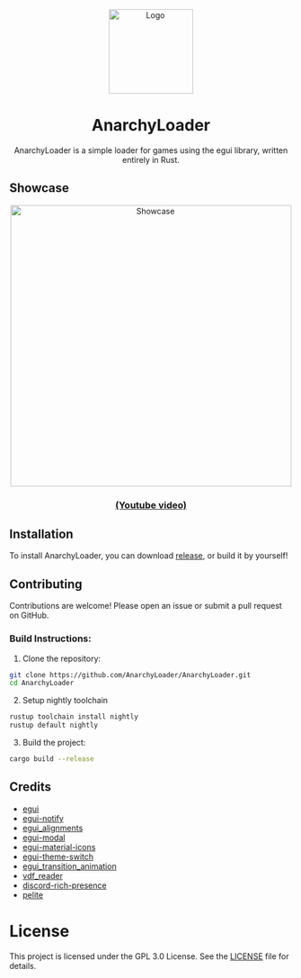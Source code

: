 <!--suppress HtmlDeprecatedAttribute -->
<div align="center">
   <img src="https://github.com/user-attachments/assets/da62d58f-d664-4ce5-8932-db1e04d572c3" width="150" alt="Logo">
   <h1>AnarchyLoader</h1>
   AnarchyLoader is a simple loader for games using the egui library, written entirely in Rust.
</div>

## Showcase

<div align="center">
    <img src="https://github.com/user-attachments/assets/df220eb2-3740-4f41-8a25-0f68b5b87195" width=500 alt="Showcase">
</div>

<h3 align="center"><a href="https://www.youtube.com/watch?v=Q-vz4y1qIZs">(Youtube video)</a></h3>

## Installation

To install AnarchyLoader, you can download [release](https://github.com/AnarchyLoader/AnarchyLoader/releases/latest), or
build it by yourself!

## Contributing

Contributions are welcome! Please open an issue or submit a pull request on GitHub.

### Build Instructions:

1. Clone the repository:

```sh
git clone https://github.com/AnarchyLoader/AnarchyLoader.git
cd AnarchyLoader
```

2. Setup nightly toolchain

```sh
rustup toolchain install nightly
rustup default nightly
```

3. Build the project:

```sh
cargo build --release
```

## Credits

- [egui](https://github.com/emilk/egui)
- [egui-notify](https://github.com/ItsEthra/egui-notify)
- [egui_alignments](https://github.com/a-littlebit/egui_alignments)
- [egui-modal](https://github.com/n00kii/egui-modal)
- [egui-material-icons](https://github.com/lucasmerlin/hello_egui/tree/main/crates/egui_material_icons)
- [egui-theme-switch](https://github.com/bash/egui-theme-switch)
- [egui_transition_animation](https://github.com/dest4590/egui_transition_animation)
- [vdf_reader](https://github.com/icewind1991/vdf-reader)
- [discord-rich-presence](https://github.com/vionya/discord-rich-presence)
- [pelite](https://github.com/CasualX/pelite)

# License

This project is licensed under the GPL 3.0 License. See
the [LICENSE](https://github.com/AnarchyLoader/AnarchyLoader/blob/main/LICENSE) file for details.
